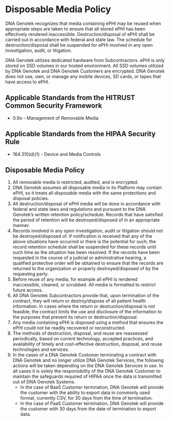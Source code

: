 # Disposable Media Policy

DNA Genotek recognizes that media containing ePHI may be reused when appropriate steps are taken to ensure that all stored ePHI has been effectively rendered inaccessible. Destruction/disposal of ePHI shall be carried out in accordance with federal and state law. The schedule for destruction/disposal shall be suspended for ePHI involved in any open investigation, audit, or litigation.

DNA Genotek utilizes dedicated hardware from Subcontractors. ePHI is only stored on SSD volumes in our hosted environment. All SSD volumes utilized by DNA Genotek and DNA Genotek Customers are encrypted. DNA Genotek does not use, own, or manage any mobile devices, SD cards, or tapes that have access to ePHI.

## Applicable Standards from the HITRUST Common Security Framework

* 0.9o - Management of Removable Media

## Applicable Standards from the HIPAA Security Rule

* 164.310(d)(1) - Device and Media Controls

## Disposable Media Policy

1. All removable media is restricted, audited, and is encrypted.
2. DNA Genotek assumes all disposable media in its Platform may contain ePHI, so it treats all disposable media with the same protections and disposal policies.
3. All destruction/disposal of ePHI media will be done in accordance with federal and state laws and regulations and pursuant to the DNA Genotek’s written retention policy/schedule. Records that have satisfied the period of retention will be destroyed/disposed of in an appropriate manner.
4. Records involved in any open investigation, audit or litigation should not be destroyed/disposed of. If notification is received that any of the above situations have occurred or there is the potential for such, the record retention schedule shall be suspended for these records until such time as the situation has been resolved. If the records have been requested in the course of a judicial or administrative hearing, a qualified protective order will be obtained to ensure that the records are returned to the organization or properly destroyed/disposed of by the requesting party.
5. Before reuse of any media, for example all ePHI is rendered inaccessible, cleaned, or scrubbed. All media is formatted to restrict future access.
6. All DNA Genotek Subcontractors provide that, upon termination of the contract, they will return or destroy/dispose of all patient health information. In cases where the return or destruction/disposal is not feasible, the contract limits the use and disclosure of the information to the purposes that prevent its return or destruction/disposal.
7. Any media containing ePHI is disposed using a method that ensures the ePHI could not be readily recovered or reconstructed.
8. The methods of destruction, disposal, and reuse are reassessed periodically, based on current technology, accepted practices, and availability of timely and cost-effective destruction, disposal, and reuse technologies and services.
9. In the cases of a DNA Genotek Customer terminating a contract with DNA Genotek and no longer utilize DNA Genotek Services, the following actions will be taken depending on the DNA Genotek Services in use. In all cases it is solely the responsibility of the DNA Genotek Customer to maintain the safeguards required of HIPAA once the data is transmitted out of DNA Genotek Systems.
	* In the case of BaaS Customer termination, DNA Genotek will provide the customer with the ability to export data in commonly used format, currently CSV, for 30 days from the time of termination.
	* In the case of PaaS Customer termination, DNA Genotek will provide the customer with 30 days from the date of termination to export data.
